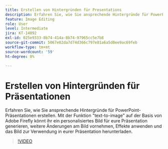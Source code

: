 ```yaml
---
title: Erstellen von Hintergründen für Presentations
description: Erfahren Sie, wie Sie ansprechende Hintergründe für PowerPoint-Präsentationen erstellen.
feature: Image Editing
role: User
level: Intermediate
jira: KT-14892
exl-id: 025e9333-8b74-414a-8b74-97965cc5e7b8
source-git-commit: 5067e02da7d74d366c797e81a6a5d0ee9ac69feb
workflow-type: tm+mt
source-wordcount: '59'
ht-degree: 0%

---
```


# Erstellen von Hintergründen für Präsentationen

Erfahren Sie, wie Sie ansprechende Hintergründe für PowerPoint-Präsentationen erstellen. Mit der Funktion &quot;text-to-image&quot; auf der Basis von Adobe Firefly könnt ihr ein personalisiertes Bild für eure Präsentation generieren, weitere Änderungen am Bild vornehmen, Effekte anwenden und das Bild zur Verwendung in eurer Präsentation herunterladen.

>[!VIDEO](https://video.tv.adobe.com/v/3427117?quality=12&learn=on&hidetitle=true)
